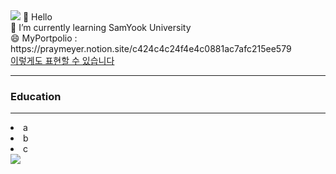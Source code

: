 <img src="https://capsule-render.vercel.app/api?type=waving&color=000000&height=150&section=header"/>
👋 Hello
<br>
🌱 I’m currently learning SamYook University
<br>
😄 MyPortpolio : https://praymeyer.notion.site/c424c4c24f4e4c0881ac7afc215ee579
<br>
<span style="text-decoration: underline;">이렇게도 표현할 수 있습니다</span>
<hr>

<h3>Education</h4>
<hr>
<li>a</li>
<li>b</li>
<li>c</li>




<img src="https://capsule-render.vercel.app/api?type=waving&color=000000&height=150&section=footer"/>

<!--
**sungwoo7180/sungwoo7180** is a ✨ _special_ ✨ repository because its `README.md` (this file) appears on your GitHub profile.

Here are some ideas to get you started:
- 🔭 I’m currently working on ...
- 🌱 I’m currently learning ...
- 👯 I’m looking to collaborate on ...
- 🤔 I’m looking for help with ...
- 💬 Ask me about ...
- 📫 How to reach me: ...
- 😄 Pronouns: ...
- ⚡ Fun fact: ...
-->
